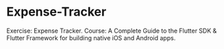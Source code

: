 # Expense-Tracker
Exercise: Expense Tracker. Course: A Complete Guide to the Flutter SDK &amp; Flutter Framework for building native iOS and Android apps.
